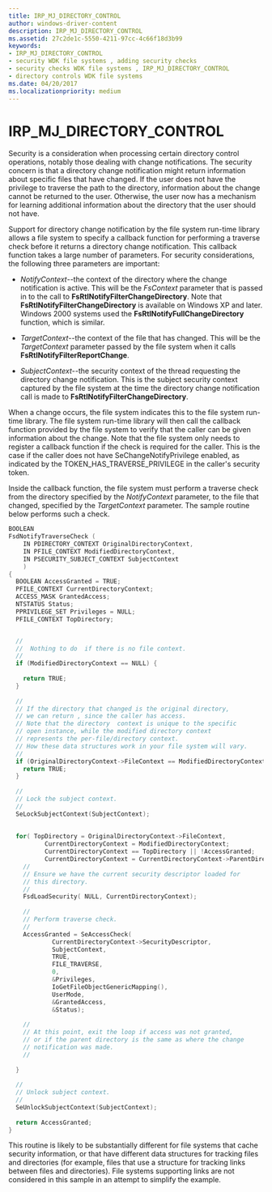 ```yaml
---
title: IRP_MJ_DIRECTORY_CONTROL
author: windows-driver-content
description: IRP_MJ_DIRECTORY_CONTROL
ms.assetid: 27c2de1c-5550-4211-97cc-4c66f18d3b99
keywords:
- IRP_MJ_DIRECTORY_CONTROL
- security WDK file systems , adding security checks
- security checks WDK file systems , IRP_MJ_DIRECTORY_CONTROL
- directory controls WDK file systems
ms.date: 04/20/2017
ms.localizationpriority: medium
---
```


# IRP\_MJ\_DIRECTORY\_CONTROL


Security is a consideration when processing certain directory control operations, notably those dealing with change notifications. The security concern is that a directory change notification might return information about specific files that have changed. If the user does not have the privilege to traverse the path to the directory, information about the change cannot be returned to the user. Otherwise, the user now has a mechanism for learning additional information about the directory that the user should not have.

Support for directory change notification by the file system run-time library allows a file system to specify a callback function for performing a traverse check before it returns a directory change notification. This callback function takes a large number of parameters. For security considerations, the following three parameters are important:

-   *NotifyContext*--the context of the directory where the change notification is active. This will be the *FsContext* parameter that is passed in to the call to **FsRtlNotifyFilterChangeDirectory**. Note that **FsRtlNotifyFilterChangeDirectory** is available on Windows XP and later. Windows 2000 systems used the **FsRtlNotifyFullChangeDirectory** function, which is similar.

-   *TargetContext*--the context of the file that has changed. This will be the *TargetContext* parameter passed by the file system when it calls **FsRtlNotifyFilterReportChange**.

-   *SubjectContext*--the security context of the thread requesting the directory change notification. This is the subject security context captured by the file system at the time the directory change notification call is made to **FsRtlNotifyFilterChangeDirectory**.

When a change occurs, the file system indicates this to the file system run-time library. The file system run-time library will then call the callback function provided by the file system to verify that the caller can be given information about the change. Note that the file system only needs to register a callback function if the check is required for the caller. This is the case if the caller does not have SeChangeNotifyPrivilege enabled, as indicated by the TOKEN\_HAS\_TRAVERSE\_PRIVILEGE in the caller's security token.

Inside the callback function, the file system must perform a traverse check from the directory specified by the *NotifyContext* parameter, to the file that changed, specified by the *TargetContext* parameter. The sample routine below performs such a check.

```cpp
BOOLEAN 
FsdNotifyTraverseCheck ( 
    IN PDIRECTORY_CONTEXT OriginalDirectoryContext, 
    IN PFILE_CONTEXT ModifiedDirectoryContext,      
    IN PSECURITY_SUBJECT_CONTEXT SubjectContext
    )
{
  BOOLEAN AccessGranted = TRUE;
  PFILE_CONTEXT CurrentDirectoryContext;
  ACCESS_MASK GrantedAccess;
  NTSTATUS Status;
  PPRIVILEGE_SET Privileges = NULL;
  PFILE_CONTEXT TopDirectory;


  //
  //  Nothing to do  if there is no file context.
  //
  if (ModifiedDirectoryContext == NULL) {
 
    return TRUE;
  }
 
  //
  // If the directory that changed is the original directory, 
  // we can return , since the caller has access. 
  // Note that the directory  context is unique to the specific 
  // open instance, while the modified directory context 
  // represents the per-file/directory context. 
  // How these data structures work in your file system will vary.
  //
  if (OriginalDirectoryContext->FileContext == ModifiedDirectoryContext) {
    return TRUE;
  }
 
  //
  // Lock the subject context.
  //
  SeLockSubjectContext(SubjectContext);
 
 
  for( TopDirectory = OriginalDirectoryContext->FileContext,
          CurrentDirectoryContext = ModifiedDirectoryContext;
          CurrentDirectoryContext == TopDirectory || !AccessGranted;
          CurrentDirectoryContext = CurrentDirectoryContext->ParentDirectory) {
    //
    // Ensure we have the current security descriptor loaded for 
    // this directory.
    //
    FsdLoadSecurity( NULL, CurrentDirectoryContext);
 
    //
    // Perform traverse check.
    //
    AccessGranted = SeAccessCheck( 
            CurrentDirectoryContext->SecurityDescriptor,
            SubjectContext,
            TRUE,
            FILE_TRAVERSE,
            0,
            &Privileges,
            IoGetFileObjectGenericMapping(),
            UserMode,
            &GrantedAccess,
            &Status);
 
    //
    // At this point, exit the loop if access was not granted, 
    // or if the parent directory is the same as where the change 
    // notification was made.
    //
 
  }
 
  //
  // Unlock subject context.
  //
  SeUnlockSubjectContext(SubjectContext);
 
  return AccessGranted;
}
```

This routine is likely to be substantially different for file systems that cache security information, or that have different data structures for tracking files and directories (for example, files that use a structure for tracking links between files and directories). File systems supporting links are not considered in this sample in an attempt to simplify the example.

 

 




